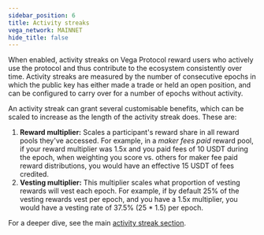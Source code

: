 ```yaml
---
sidebar_position: 6
title: Activity streaks
vega_network: MAINNET
hide_title: false
---
```


When enabled, activity streaks on Vega Protocol reward users who actively use the protocol and thus contribute to the ecosystem consistently over time. Activity streaks are measured by the number of consecutive epochs in which the public key has either made a trade or held an open position, and can be configured to carry over for a number of epochs without activity.

An activity streak can grant several customisable benefits, which can be scaled to increase as the length of the activity streak does. These are:

1. **Reward multiplier:** Scales a participant's reward share in all reward pools they've accessed. For example, in a *maker fees paid* reward pool, if your reward multiplier was 1.5x and you paid fees of 10 USDT during the epoch, when weighting you score vs. others for maker fee paid reward distributions, you would have an effective 15 USDT of fees credited.
2. **Vesting multiplier:** This multiplier scales what proportion of vesting rewards will vest each epoch. For example, if by default 25% of the vesting rewards vest per epoch, and you have a 1.5x multiplier, you would have a vesting rate of 37.5% (25 * 1.5) per epoch.

For a deeper dive, see the main [activity streak section](../concepts/trading-on-vega/discounts-rewards.md#activity-streak).